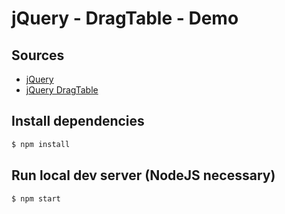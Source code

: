 # jQuery - DragTable - Demo

## Sources

- [jQuery](https://jquery.com/)
- [jQuery DragTable](https://akottr.github.io/dragtable/)

## Install dependencies

```bash
$ npm install
```

## Run local dev server (NodeJS necessary)

```bash
$ npm start
```